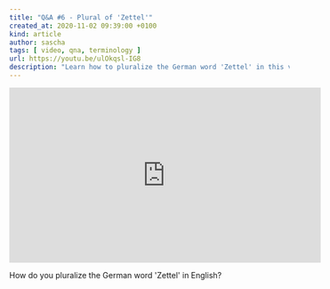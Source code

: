 ```yaml
---
title: "Q&A #6 - Plural of 'Zettel'"
created_at: 2020-11-02 09:39:00 +0100
kind: article
author: sascha
tags: [ video, qna, terminology ]
url: https://youtu.be/ulOkqsl-IG8
description: "Learn how to pluralize the German word 'Zettel' in this video"
---
```

<iframe width="560" height="315" src="https://www.youtube-nocookie.com/embed/ulOkqsl-IG8" frameborder="0" allow="accelerometer; autoplay; clipboard-write; encrypted-media; gyroscope; picture-in-picture" allowfullscreen></iframe>

How do you pluralize the German word 'Zettel' in English?
